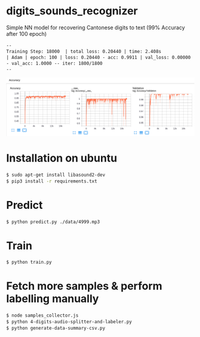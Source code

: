 # digits_sounds_recognizer
Simple NN model for recovering Cantonese digits to text  (99% Accuracy after 100 epoch)
```
--
Training Step: 18000  | total loss: 0.20440 | time: 2.408s
| Adam | epoch: 100 | loss: 0.20440 - acc: 0.9911 | val_loss: 0.00000 - val_acc: 1.0000 -- iter: 1800/1800
--
```
![TensorBoard](img/tensorboard.png)

# Installation on ubuntu
```bash
$ sudo apt-get install libasound2-dev
$ pip3 install -r requirements.txt
```

# Predict
```bash
$ python predict.py ./data/4999.mp3
```

# Train
```bash
$ python train.py
```

# Fetch more samples & perform labelling manually
```bash
$ node samples_collector.js
$ python 4-digits-audio-splitter-and-labeler.py
$ python generate-data-summary-csv.py
```